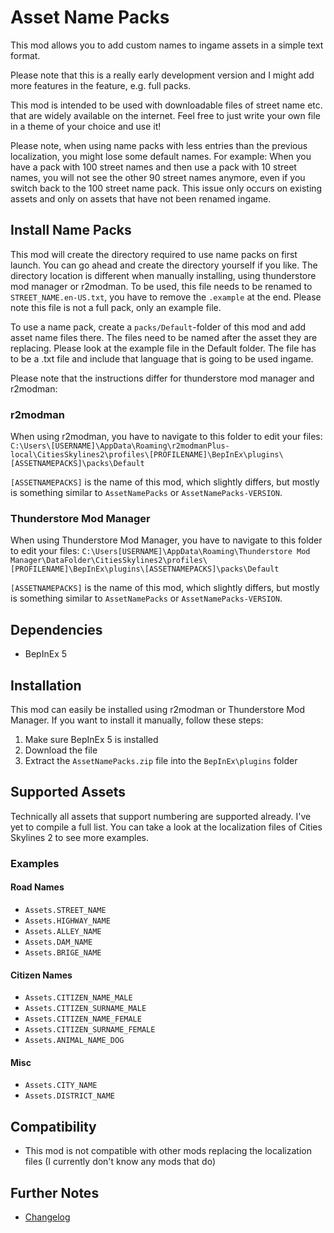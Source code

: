 # Asset Name Packs

This mod allows you to add custom names to ingame assets in a simple text format.

Please note that this is a really early development version and I might add more features in the feature, e.g. full packs.

This mod is intended to be used with downloadable files of street name etc. that are widely available on the internet. Feel free to just write your own file in a theme of your choice and use it!


Please note, when using name packs with less entries than the previous localization, you might lose some default names. For example: When you have a pack with 100 street names and then use a pack with 10 street names, you will not see the other 90 street names anymore, even if you switch back to the 100 street name pack. This issue only occurs on existing assets and only on assets that have not been renamed ingame.

## Install Name Packs
This mod will create the directory required to use name packs on first launch. You can go ahead and create the directory yourself if you like. The directory location is different when manually installing, using thunderstore mod manager or r2modman. To be used, this file needs to be renamed to `STREET_NAME.en-US.txt`, you have to remove the `.example` at the end. Please note this file is not a full pack, only an example file.

To use a name pack, create a `packs/Default`-folder of this mod and add asset name files there. The files need to be named after the asset they are replacing. Please look at the example file in the Default folder. The file has to be a .txt file and include that language that is going to be used ingame.

Please note that the instructions differ for thunderstore mod manager and r2modman:

### r2modman
When using r2modman, you have to navigate to this folder to edit your files:
`C:\Users\[USERNAME]\AppData\Roaming\r2modmanPlus-local\CitiesSkylines2\profiles\[PROFILENAME]\BepInEx\plugins\[ASSETNAMEPACKS]\packs\Default`

`[ASSETNAMEPACKS]` is the name of this mod, which slightly differs, but mostly is something similar to `AssetNamePacks` or `AssetNamePacks-VERSION`.

### Thunderstore Mod Manager
When using Thunderstore Mod Manager, you have to navigate to this folder to edit your files:
`C:\Users[USERNAME]\AppData\Roaming\Thunderstore Mod Manager\DataFolder\CitiesSkylines2\profiles\[PROFILENAME]\BepInEx\plugins\[ASSETNAMEPACKS]\packs\Default`

`[ASSETNAMEPACKS]` is the name of this mod, which slightly differs, but mostly is something similar to `AssetNamePacks` or `AssetNamePacks-VERSION`.

## Dependencies

- BepInEx 5

## Installation

This mod can easily be installed using r2modman or Thunderstore Mod Manager. If you want to install it manually, follow these steps:

1. Make sure BepInEx 5 is installed
2. Download the file
3. Extract the `AssetNamePacks.zip` file into the `BepInEx\plugins` folder

## Supported Assets
Technically all assets that support numbering are supported already. I've yet to compile a full list. You can take a look at the localization files of Cities Skylines 2 to see more examples.

### Examples
#### Road Names
- `Assets.STREET_NAME`
- `Assets.HIGHWAY_NAME`
- `Assets.ALLEY_NAME`
- `Assets.DAM_NAME`
- `Assets.BRIGE_NAME`

#### Citizen Names
- `Assets.CITIZEN_NAME_MALE`
- `Assets.CITIZEN_SURNAME_MALE`
- `Assets.CITIZEN_NAME_FEMALE`
- `Assets.CITIZEN_SURNAME_FEMALE`
- `Assets.ANIMAL_NAME_DOG`

#### Misc
- `Assets.CITY_NAME`
- `Assets.DISTRICT_NAME`

## Compatibility
- This mod is not compatible with other mods replacing the localization files (I currently don't know any mods that do)

## Further Notes
- [Changelog](https://github.com/kosch104/CS2-AssetNamePacks/blob/main/CHANGELOG.md)



